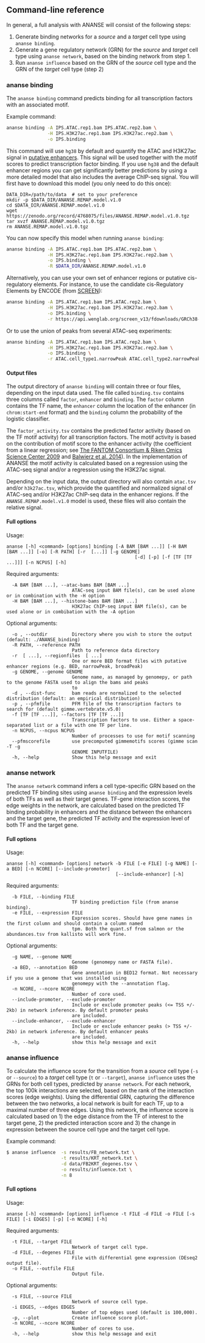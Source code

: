 ## Command-line reference

In general, a full analysis with ANANSE will consist of the following steps:

1. Generate binding networks for a *source* and a *target* cell type using `ananse binding`.
2. Generate a gene regulatory network (GRN) for the *source* and *target* cell type using `ananse network`, based on the binding network from step 1.
3. Run `ananse influence` based on the GRN of the *source* cell type and the GRN of the *target* cell type (step 2)

### ananse binding

The `ananse binding` command predicts binding for all transcription factors with an associated motif.

Example command:

``` bash
ananse binding -A IPS.ATAC.rep1.bam IPS.ATAC.rep2.bam \
               -H IPS.H3K27ac.rep1.bam IPS.H3K27ac.rep2.bam \
               -o IPS.binding
```

This command will use `hg38` by default and quantify the ATAC and H3K27ac signal in [putative enhancers](https://doi.org/10.5281/zenodo.4066424). This signal will be used together with the motif scores to predict transcription factor binding. If you use `hg38` and the default enhancer regions you can get significantly better predictions by using a more detailed model that also includes the average ChIP-seq signal. You will first have to download this model (you only need to do this once):

```
DATA_DIR=/path/to/data  # set to your preference
mkdir -p $DATA_DIR/ANANSE.REMAP.model.v1.0
cd $DATA_DIR/ANANSE.REMAP.model.v1.0
wget https://zenodo.org/record/4768075/files/ANANSE.REMAP.model.v1.0.tgz
tar xvzf ANANSE.REMAP.model.v1.0.tgz
rm ANANSE.REMAP.model.v1.0.tgz
```

You can now specify this model when running `ananse binding`:

``` bash
ananse binding -A IPS.ATAC.rep1.bam IPS.ATAC.rep2.bam \
               -H IPS.H3K27ac.rep1.bam IPS.H3K27ac.rep2.bam \
               -o IPS.binding \
               -R $DATA_DIR/ANANSE.REMAP.model.v1.0
```

Alternatively, you can use your own set of enhancer regions or putative cis-regulatory elements. For instance, to use the candidate cis-Regulatory Elements by ENCODE (from [SCREEN](https://screen.encodeproject.org/)):

``` bash
ananse binding -A IPS.ATAC.rep1.bam IPS.ATAC.rep2.bam \
               -H IPS.H3K27ac.rep1.bam IPS.H3K27ac.rep2.bam \
               -o IPS.binding \
               -r https://api.wenglab.org/screen_v13/fdownloads/GRCh38-ccREs.bed
```

Or to use the union of peaks from several ATAC-seq experiments:

``` bash
ananse binding -A IPS.ATAC.rep1.bam IPS.ATAC.rep2.bam \
               -H IPS.H3K27ac.rep1.bam IPS.H3K27ac.rep2.bam \
               -o IPS.binding \
               -r ATAC.cell_type1.narrowPeak ATAC.cell_type2.narrowPeak
```

#### Output files

The output directory of `ananse binding` will contain three or four files, depending on the input data used. The file called `binding.tsv` contains three columns called `factor`, `enhancer` and `binding`. The `factor` column contains the TF name, the `enhancer` column the location of the enhancer (in `chrom:start-end` format) and the `binding` column the probability of the logistic classifier.

The `factor_activity.tsv` contains the predicted factor activity (based on the TF motif activity) for all transcription factors. The motif activity is based on the contribution of motif score to the enhancer activity (the coefficient from a linear regression;  see [The FANTOM Consortium & Riken Omics Science Center 2009](https://doi.org/10.1038/ng.375) and [Balwierz et al. 2014](https://doi.org/10.1101/gr.169508.113)). In the implementation of ANANSE the motif activity is calculated based on a regression using the ATAC-seq signal and/or a regression using the H3K27ac signal. 

Depending on the input data, the output directory will also contain `atac.tsv` and/or `h3k27ac.tsv`, which provide the quantified and normalized signal of ATAC-seq and/or H3K27ac ChIP-seq data in the enhancer regions. If the `ANANSE.REMAP.model.v1.0` model is used, these files will also contain the relative signal. 


#### Full options

Usage:

```
ananse [-h] <command> [options] binding [-A BAM [BAM ...]] [-H BAM [BAM ...]] [-o] [-R PATH] [-r  [...]] [-g GENOME]
                                               [-d] [-p] [-f [TF [TF ...]]] [-n NCPUS] [-h]
```

Required arguments:

```
  -A BAM [BAM ...], --atac-bams BAM [BAM ...]
                        ATAC-seq input BAM file(s), can be used alone or in combination with the -H option
  -H BAM [BAM ...], --histone-bams BAM [BAM ...]
                        H3K27ac ChIP-seq input BAM file(s), can be used alone or in combibation with the -A option
```

Optional arguments:

```
  -o , --outdir         Directory where you wish to store the output (default: ./ANANSE_binding)
  -R PATH, --reference PATH
                        Path to reference data directory
  -r  [ ...], --regionfiles  [ ...]
                        One or more BED format files with putative enhancer regions (e.g. BED, narrowPeak, broadPeak)
  -g GENOME, --genome GENOME
                        Genome name, as managed by genomepy, or path to the genome FASTA used to align the bams and peaks
                        to
  -d , --dist-func      bam reads are normalized to the selected distribution (default: an empirical distribution)
  -p , --pfmfile        PFM file of the transcription factors to search for (default gimme.vertebrate.v5.0)
  -f [TF [TF ...]], --factors [TF [TF ...]]
                        Transcription factors to use. Either a space-separated list or a file with one TF per line.
  -n NCPUS, --ncpus NCPUS
                        Number of processes to use for motif scanning
  --pfmscorefile        use precomputed gimmemotifs scores (gimme scan -T -g
                        GENOME INPUTFILE)
  -h, --help            Show this help message and exit
```


### ananse network

The `ananse network` command infers a cell type-specific GRN based on the predicted TF binding sites using `ananse binding` and the expression levels of both TFs as well as their target genes. TF-gene interaction scores, the edge weights in the network, are calculated based on the predicted TF binding probability in enhancers and the distance between the enhancers and the target gene, the predicted TF activity and the expression level of both TF and the target gene.


#### Full options


Usage: 

```
ananse [-h] <command> [options] network -b FILE [-e FILE] [-g NAME] [-a BED] [-n NCORE] [--include-promoter]
                                        [--include-enhancer] [-h]
```

Required arguments:

```
  -b FILE, --binding FILE
                        TF binding prediction file (from ananse binding).
  -e FILE, --expression FILE
                        Expression scores. Should have gene names in the first column and should contain a column named
                        tpm. Both the quant.sf from salmon or the abundances.tsv from kallisto will work fine.
```

Optional arguments:

```
  -g NAME, --genome NAME
                        Genome (genomepy name or FASTA file).
  -a BED, --annotation BED
                        Gene annotation in BED12 format. Not necessary if you use a genome that was installed using
                        genomepy with the --annotation flag.
  -n NCORE, --ncore NCORE
                        Number of core used.
  --include-promoter, --exclude-promoter
                        Include or exclude promoter peaks (<= TSS +/- 2kb) in network inference. By default promoter peaks
                        are included.
  --include-enhancer, --exclude-enhancer
                        Include or exclude enhancer peaks (> TSS +/- 2kb) in network inference. By default enhancer peaks
                        are included.
  -h, --help            show this help message and exit
```


### ananse influence

To calculate the influence score for the transition from a *source* cell type (`-s` or `--source`) to a *target* cell type (`t` or `--target`), `ananse influence` uses the GRNs for both cell types, predicted by `ananse network`. For each network, the top 100k interactions are selected, based on the rank of the interaction scores (edge weights). Using the differential GRN, capturing the difference between the two networks, a local network is built for each TF, up to a maximal number of three edges. Using this network, the influence score is calculated based on 1) the edge distance from the TF of interest to the target gene, 2) the predicted interaction score and 3) the change in expression between the source cell type and the target cell type.

Example command: 

``` bash
$ ananse influence  -s results/FB_network.txt \
                    -t results/KRT_network.txt \
                    -d data/FB2KRT_degenes.tsv \
                    -o results/influence.txt \
                    -n 8
```

#### Full options

Usage: 

```
ananse [-h] <command> [options] influence -t FILE -d FILE -o FILE [-s FILE] [-i EDGES] [-p] [-n NCORE] [-h]
```

Required arguments:

```
  -t FILE, --target FILE
                        Network of target cell type.
  -d FILE, --degenes FILE
                        File with differential gene expression (DEseq2 output file).
  -o FILE, --outfile FILE
                        Output file.     
```                        

Optional arguments:

```
  -s FILE, --source FILE
                        Network of source cell type.
  -i EDGES, --edges EDGES
                        Number of top edges used (default is 100,000).
  -p, --plot            Create influence score plot.
  -n NCORE, --ncore NCORE
                        Number of cores to use.
  -h, --help            show this help message and exit
```
